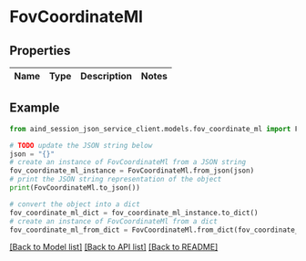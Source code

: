 # FovCoordinateMl


## Properties

Name | Type | Description | Notes
------------ | ------------- | ------------- | -------------

## Example

```python
from aind_session_json_service_client.models.fov_coordinate_ml import FovCoordinateMl

# TODO update the JSON string below
json = "{}"
# create an instance of FovCoordinateMl from a JSON string
fov_coordinate_ml_instance = FovCoordinateMl.from_json(json)
# print the JSON string representation of the object
print(FovCoordinateMl.to_json())

# convert the object into a dict
fov_coordinate_ml_dict = fov_coordinate_ml_instance.to_dict()
# create an instance of FovCoordinateMl from a dict
fov_coordinate_ml_from_dict = FovCoordinateMl.from_dict(fov_coordinate_ml_dict)
```
[[Back to Model list]](../README.md#documentation-for-models) [[Back to API list]](../README.md#documentation-for-api-endpoints) [[Back to README]](../README.md)


